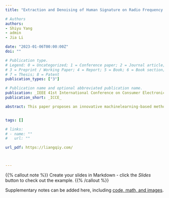 ```yaml
---
title: "Extraction and Denoising of Human Signature on Radio Frequency Spectrums"

# Authors
authors:
- Shiyu Yang
- admin
- Jia Li

date: "2023-01-06T00:00:00Z"
doi: ""

# Publication type.
# Legend: 0 = Uncategorized; 1 = Conference paper; 2 = Journal article;
# 3 = Preprint / Working Paper; 4 = Report; 5 = Book; 6 = Book section;
# 7 = Thesis; 8 = Patent
publication_types: ["3"]

# Publication name and optional abbreviated publication name.
publication: _IEEE 41st International Conference on Consumer Electronics_
publication_short: _ICCE_

abstract: This paper proposes an innovative machinelearning-based method to extract compact, accurate, and adequate human radio frequency signature in residential environment. Our research created a shielded environment by using electromagnetic fields blocking material to attenuate strong signals in the background. SHapley Additive exPlanations were utilized to identify the most human impacted frequency range, which ensures the spectrums acquired later contain adequate information. In order to extract the spectrum that contains mainly human signature information, a conditional-generative-adversarial network has been trained to model the shielding effect. The proposed method can generate the spectrum containing the human signature that was originally buried in the background. In addition to simulating the denoising effect that is established by the physical shielding, the trained generator model is applied for the second time to achieve multi-stage denoising, which further improves the signal to noise ratio in the spectrum. As the result shown, the proposed model successfully generates the spectrum with root mean square distance of 0.027 when comparing with the physically shielded spectrum. Furthermore, a Support Vector Machine model is trained to evaluate the performance of the conditional generative adversarial network model. The experimental results show that the extracted human signature in the synthesized spectrum can be identified by the support vector machine classifier with 100% accuracy while the physically shielded spectrum yields 93.5% accuracy.


tags: []

# links:
# - name: ""
#   url: ""

url_pdf: https://liangqiy.com/



---
```


{{% callout note %}}
Create your slides in Markdown - click the *Slides* button to check out the example.
{{% /callout %}}

Supplementary notes can be added here, including [code, math, and images](https://wowchemy.com/docs/writing-markdown-latex/).
